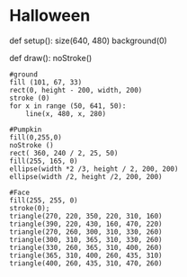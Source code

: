 # Halloween

def setup(): 
    size(640, 480) 
    background(0)

def draw(): 
    noStroke()
    
    #ground
    fill (101, 67, 33)
    rect(0, height - 200, width, 200)
    stroke (0)
    for x in range (50, 641, 50):
        line(x, 480, x, 280)

    #Pumpkin
    fill(0,255,0)
    noStroke ()
    rect( 360, 240 / 2, 25, 50)
    fill(255, 165, 0)
    ellipse(width *2 /3, height / 2, 200, 200)
    ellipse(width /2, height /2, 200, 200)
    
    #Face
    fill(255, 255, 0)
    stroke(0);
    triangle(270, 220, 350, 220, 310, 160)
    triangle(390, 220, 430, 160, 470, 220)
    triangle(270, 260, 300, 310, 330, 260)
    triangle(300, 310, 365, 310, 330, 260)
    triangle(330, 260, 365, 310, 400, 260)
    triangle(365, 310, 400, 260, 435, 310)
    triangle(400, 260, 435, 310, 470, 260)

    
    
